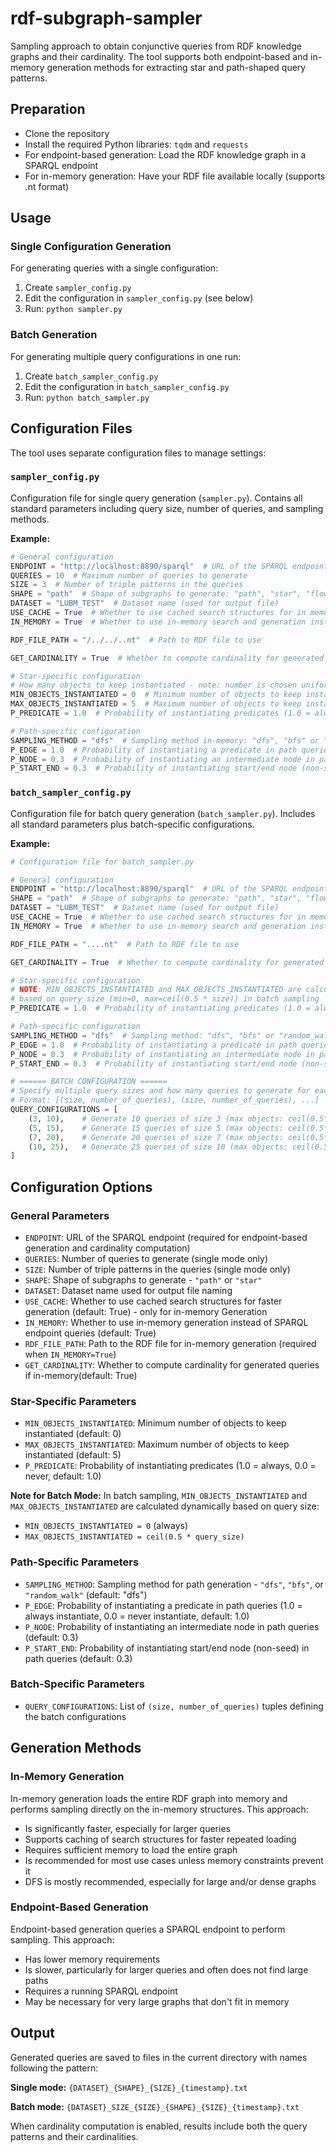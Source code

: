 # rdf-subgraph-sampler 
Sampling approach to obtain conjunctive queries from RDF knowledge graphs and their cardinality. The tool supports both endpoint-based and in-memory generation methods for extracting star and path-shaped query patterns.

## Preparation 
* Clone the repository
* Install the required Python libraries: `tqdm` and `requests`
* For endpoint-based generation: Load the RDF knowledge graph in a SPARQL endpoint
* For in-memory generation: Have your RDF file available locally (supports .nt format)

## Usage 

### Single Configuration Generation
For generating queries with a single configuration:

1. Create `sampler_config.py`
2. Edit the configuration in `sampler_config.py` (see below)
3. Run: `python sampler.py`

### Batch Generation
For generating multiple query configurations in one run:
1. Create `batch_sampler_config.py` 
2. Edit the configuration in `batch_sampler_config.py` 
3. Run: `python batch_sampler.py`

## Configuration Files

The tool uses separate configuration files to manage settings:

### `sampler_config.py`
Configuration file for single query generation (`sampler.py`). Contains all standard parameters including query size, number of queries, and sampling methods.

**Example:**
```python
# General configuration
ENDPOINT = "http://localhost:8890/sparql"  # URL of the SPARQL endpoint where the KG is hosted (required)
QUERIES = 10  # Maximum number of queries to generate
SIZE = 3  # Number of triple patterns in the queries
SHAPE = "path"  # Shape of subgraphs to generate: "path", "star", "flower", "snowflake"
DATASET = "LUBM_TEST"  # Dataset name (used for output file)
USE_CACHE = True  # Whether to use cached search structures for in memory generation (created on first run for new rdf file)
IN_MEMORY = True  # Whether to use in-memory search and generation instead of sparql endpoint

RDF_FILE_PATH = "/../../..nt"  # Path to RDF file to use

GET_CARDINALITY = True  # Whether to compute cardinality for generated queries in-memory

# Star-specific configuration
# How many objects to keep instantiated - note: number is chosen uniformly at random between min and max
MIN_OBJECTS_INSTANTIATED = 0  # Minimum number of objects to keep instantiated
MAX_OBJECTS_INSTANTIATED = 5  # Maximum number of objects to keep instantiated
P_PREDICATE = 1.0  # Probability of instantiating predicates (1.0 = always instantiate, 0.0 = never instantiate)

# Path-specific configuration
SAMPLING_METHOD = "dfs"  # Sampling method in-memory: "dfs", "bfs" or "random_walk" 
P_EDGE = 1.0  # Probability of instantiating a predicate in path queries (1.0 = always instantiate, 0.0 = never instantiate)
P_NODE = 0.3  # Probability of instantiating an intermediate node in path queries
P_START_END = 0.3  # Probability of instantiating start/end node (non-seed) in path queries
```

### `batch_sampler_config.py`
Configuration file for batch query generation (`batch_sampler.py`). Includes all standard parameters plus batch-specific configurations.

**Example:**
```python
# Configuration file for batch_sampler.py

# General configuration
ENDPOINT = "http://localhost:8890/sparql"  # URL of the SPARQL endpoint where the KG is hosted (required)
SHAPE = "path"  # Shape of subgraphs to generate: "path", "star", "flower", "snowflake"
DATASET = "LUBM_TEST"  # Dataset name (used for output file)
USE_CACHE = True  # Whether to use cached search structures for in memory generation
IN_MEMORY = True  # Whether to use in-memory search and generation instead of sparql endpoint

RDF_FILE_PATH = "....nt"  # Path to RDF file to use

GET_CARDINALITY = True  # Whether to compute cardinality for generated queries in-memory

# Star-specific configuration
# NOTE: MIN_OBJECTS_INSTANTIATED and MAX_OBJECTS_INSTANTIATED are calculated dynamically
# based on query size (min=0, max=ceil(0.5 * size)) in batch sampling
P_PREDICATE = 1.0  # Probability of instantiating predicates (1.0 = always instantiate, 0.0 = never instantiate)

# Path-specific configuration
SAMPLING_METHOD = "dfs"  # Sampling method: "dfs", "bfs" or "random_walk"
P_EDGE = 1.0  # Probability of instantiating a predicate in path queries (1.0 = always instantiate, 0.0 = never instantiate)
P_NODE = 0.3  # Probability of instantiating an intermediate node in path queries
P_START_END = 0.3  # Probability of instantiating start/end node (non-seed) in path queries

# ====== BATCH CONFIGURATION ======
# Specify multiple query sizes and how many queries to generate for each size
# Format: [(size, number_of_queries), (size, number_of_queries), ...]
QUERY_CONFIGURATIONS = [
    (3, 10),    # Generate 10 queries of size 3 (max objects: ceil(0.5*3) = 2)
    (5, 15),    # Generate 15 queries of size 5 (max objects: ceil(0.5*5) = 3)
    (7, 20),    # Generate 20 queries of size 7 (max objects: ceil(0.5*7) = 4)
    (10, 25),   # Generate 25 queries of size 10 (max objects: ceil(0.5*10) = 5)
] 
```

## Configuration Options

### General Parameters
* `ENDPOINT`: URL of the SPARQL endpoint (required for endpoint-based generation and cardinality computation)
* `QUERIES`: Number of queries to generate (single mode only)
* `SIZE`: Number of triple patterns in the queries (single mode only)
* `SHAPE`: Shape of subgraphs to generate - `"path"` or `"star"`
* `DATASET`: Dataset name used for output file naming
* `USE_CACHE`: Whether to use cached search structures for faster generation (default: True) - only for in-memory Generation
* `IN_MEMORY`: Whether to use in-memory generation instead of SPARQL endpoint queries (default: True)
* `RDF_FILE_PATH`: Path to the RDF file for in-memory generation (required when `IN_MEMORY=True`)
* `GET_CARDINALITY`: Whether to compute cardinality for generated queries if in-memory(default: True)

### Star-Specific Parameters
* `MIN_OBJECTS_INSTANTIATED`: Minimum number of objects to keep instantiated (default: 0)
* `MAX_OBJECTS_INSTANTIATED`: Maximum number of objects to keep instantiated (default: 5)
* `P_PREDICATE`: Probability of instantiating predicates (1.0 = always, 0.0 = never, default: 1.0)

**Note for Batch Mode:** In batch sampling, `MIN_OBJECTS_INSTANTIATED` and `MAX_OBJECTS_INSTANTIATED` are calculated dynamically based on query size:
- `MIN_OBJECTS_INSTANTIATED = 0` (always)
- `MAX_OBJECTS_INSTANTIATED = ceil(0.5 * query_size)`

### Path-Specific Parameters
* `SAMPLING_METHOD`: Sampling method for path generation - `"dfs"`, `"bfs"`, or `"random_walk"` (default: "dfs")
* `P_EDGE`: Probability of instantiating a predicate in path queries (1.0 = always instantiate, 0.0 = never instantiate, default: 1.0)
* `P_NODE`: Probability of instantiating an intermediate node in path queries (default: 0.3)
* `P_START_END`: Probability of instantiating start/end node (non-seed) in path queries (default: 0.3)

### Batch-Specific Parameters
* `QUERY_CONFIGURATIONS`: List of `(size, number_of_queries)` tuples defining the batch configurations


## Generation Methods

### In-Memory Generation
In-memory generation loads the entire RDF graph into memory and performs sampling directly on the in-memory structures. This approach:
* Is significantly faster, especially for larger queries
* Supports caching of search structures for faster repeated loading
* Requires sufficient memory to load the entire graph
* Is recommended for most use cases unless memory constraints prevent it
* DFS is mostly recommended, especially for large and/or dense graphs

### Endpoint-Based Generation
Endpoint-based generation queries a SPARQL endpoint to perform sampling. This approach:
* Has lower memory requirements
* Is slower, particularly for larger queries and often does not find large paths
* Requires a running SPARQL endpoint
* May be necessary for very large graphs that don't fit in memory

## Output
Generated queries are saved to files in the current directory with names following the pattern:

**Single mode:** `{DATASET}_{SHAPE}_{SIZE}_{timestamp}.txt`

**Batch mode:** `{DATASET}_SIZE_{SIZE}_{SHAPE}_{SIZE}_{timestamp}.txt`

When cardinality computation is enabled, results include both the query patterns and their cardinalities. 

